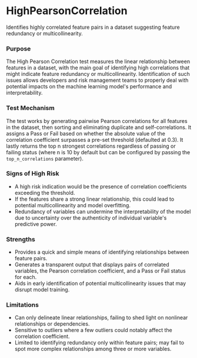 # HighPearsonCorrelation

Identifies highly correlated feature pairs in a dataset suggesting feature redundancy or multicollinearity.

### Purpose

The High Pearson Correlation test measures the linear relationship between features in a dataset, with the main
goal of identifying high correlations that might indicate feature redundancy or multicollinearity. Identification
of such issues allows developers and risk management teams to properly deal with potential impacts on the machine
learning model's performance and interpretability.

### Test Mechanism

The test works by generating pairwise Pearson correlations for all features in the dataset, then sorting and
eliminating duplicate and self-correlations. It assigns a Pass or Fail based on whether the absolute value of the
correlation coefficient surpasses a pre-set threshold (defaulted at 0.3). It lastly returns the top n strongest
correlations regardless of passing or failing status (where n is 10 by default but can be configured by passing the
`top_n_correlations` parameter).

### Signs of High Risk

- A high risk indication would be the presence of correlation coefficients exceeding the threshold.
- If the features share a strong linear relationship, this could lead to potential multicollinearity and model
overfitting.
- Redundancy of variables can undermine the interpretability of the model due to uncertainty over the authenticity
of individual variable's predictive power.

### Strengths

- Provides a quick and simple means of identifying relationships between feature pairs.
- Generates a transparent output that displays pairs of correlated variables, the Pearson correlation coefficient,
and a Pass or Fail status for each.
- Aids in early identification of potential multicollinearity issues that may disrupt model training.

### Limitations

- Can only delineate linear relationships, failing to shed light on nonlinear relationships or dependencies.
- Sensitive to outliers where a few outliers could notably affect the correlation coefficient.
- Limited to identifying redundancy only within feature pairs; may fail to spot more complex relationships among
three or more variables.